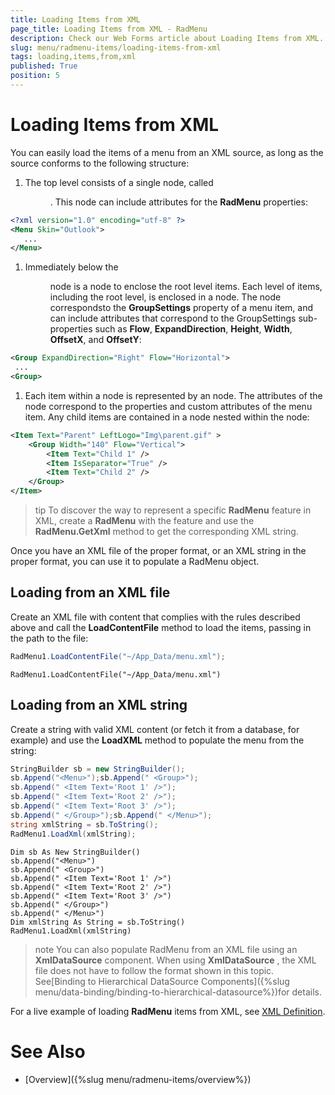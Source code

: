 ```yaml
---
title: Loading Items from XML
page_title: Loading Items from XML - RadMenu
description: Check our Web Forms article about Loading Items from XML.
slug: menu/radmenu-items/loading-items-from-xml
tags: loading,items,from,xml
published: True
position: 5
---
```


# Loading Items from XML



You can easily load the items of a menu from an XML source, as long as the source conforms to the following structure:

1. The top level consists of a single node, called <Menu>. This node can include attributes for the **RadMenu** properties:

````XML
<?xml version="1.0" encoding="utf-8" ?>
<Menu Skin="Outlook">
   ...
</Menu> 
````



1. Immediately below the <Menu> node is a <Group> node to enclose the root level items. Each level of items, including the root level, is enclosed in a <Group> node. The <Group> node correspondsto the **GroupSettings** property of a menu item, and can include attributes that correspond to the GroupSettings sub-properties such as **Flow**, **ExpandDirection**, **Height**, **Width**, **OffsetX**, and **OffsetY**:

````XML
<Group ExpandDirection="Right" Flow="Horizontal">
 ...
<Group> 
````



1. Each item within a <Group> node is represented by an <Item> node. The attributes of the <Item> node correspond to the properties and custom attributes of the menu item. Any child items are contained in a <Group> node nested within the <Item> node:

````XML
<Item Text="Parent" LeftLogo="Img\parent.gif" >
    <Group Width="140" Flow="Vertical">
        <Item Text="Child 1" />
        <Item IsSeparator="True" />
        <Item Text="Child 2" />
    </Group>
</Item>
````



>tip To discover the way to represent a specific **RadMenu** feature in XML, create a **RadMenu** with the feature and use the **RadMenu.GetXml** method to get the corresponding XML string.
>


Once you have an XML file of the proper format, or an XML string in the proper format, you can use it to populate a RadMenu object.

## Loading from an XML file

Create an XML file with content that complies with the rules described above and call the **LoadContentFile** method to load the items, passing in the path to the file:





````C#
RadMenu1.LoadContentFile("~/App_Data/menu.xml");		
````
````VB.NET
RadMenu1.LoadContentFile("~/App_Data/menu.xml")
````


## Loading from an XML string

Create a string with valid XML content (or fetch it from a database, for example) and use the **LoadXML** method to populate the menu from the string:


````C#
StringBuilder sb = new StringBuilder();
sb.Append("<Menu>");sb.Append(" <Group>");
sb.Append(" <Item Text='Root 1' />");
sb.Append(" <Item Text='Root 2' />");
sb.Append(" <Item Text='Root 3' />");
sb.Append(" </Group>");sb.Append(" </Menu>");
string xmlString = sb.ToString();
RadMenu1.LoadXml(xmlString);	
````
````VB.NET
Dim sb As New StringBuilder()
sb.Append("<Menu>")
sb.Append(" <Group>")
sb.Append(" <Item Text='Root 1' />")
sb.Append(" <Item Text='Root 2' />")
sb.Append(" <Item Text='Root 3' />")
sb.Append(" </Group>")
sb.Append(" </Menu>")
Dim xmlString As String = sb.ToString()
RadMenu1.LoadXml(xmlString)
````


>note You can also populate RadMenu from an XML file using an **XmlDataSource** component. When using **XmlDataSource** , the XML file does not have to follow the format shown in this topic. See[Binding to Hierarchical DataSource Components]({%slug menu/data-binding/binding-to-hierarchical-datasource%})for details.
>


For a live example of loading **RadMenu** items from XML, see [XML Definition](https://demos.telerik.com/aspnet-ajax/Menu/Examples/Programming/XmlDefinition/DefaultCS.aspx).



# See Also

 * [Overview]({%slug menu/radmenu-items/overview%})
